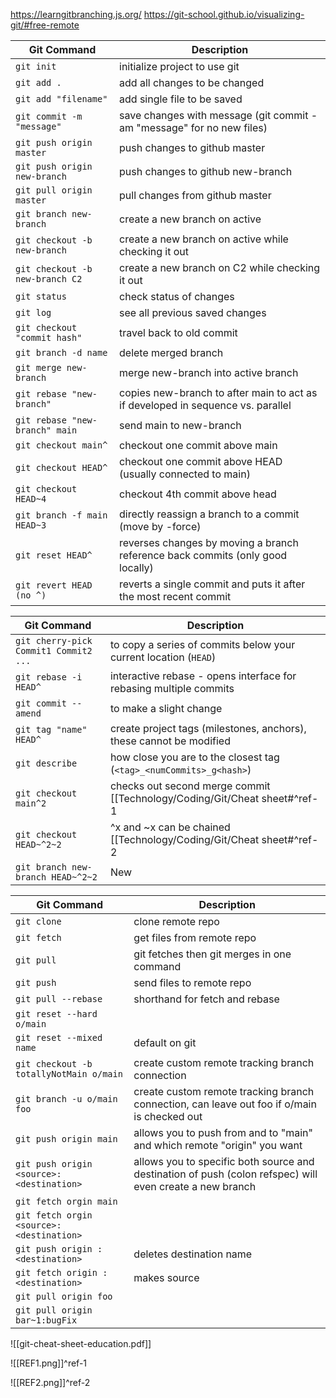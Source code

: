 https://learngitbranching.js.org/
https://git-school.github.io/visualizing-git/#free-remote

| Git Command                         | Description                                                                     |
| ----------------------------------- | ------------------------------------------------------------------------------- |
| ```git init```                      | initialize project to use git                                                   |
| ```git add .```                     | add all changes to be changed                                                   |
| ```git add "filename"```            | add single file to be saved                                                     |
| ```git commit -m "message"```       | save changes with message (git commit -am "message" for no new files)           |
| ```git push origin master```        | push changes to github master                                                   |
| ```git push origin new-branch```    | push changes to github new-branch                                               |
| ```git pull origin master```        | pull changes from github master                                                 |
| ```git branch new-branch```         | create a new branch on active                                                             |
| ```git checkout -b new-branch```    | create a new branch on active while checking it out                                       |
| ```git checkout -b new-branch C2``` | create a new branch on C2 while checking it out                                                                                |
| ```git status```                    | check status of changes                                                         |
| ```git log```                       | see all previous saved changes                                                  |
| ```git checkout "commit hash"```    | travel back to old commit                                                       |
| ```git branch -d name```            | delete merged branch                                                            |
| ```git merge new-branch```          | merge new-branch into active branch                                             |
| ```git rebase "new-branch"```       | copies new-branch to after main to act as if developed in sequence vs. parallel |
| ```git rebase "new-branch" main```  | send main to new-branch                                                         |
| ```git checkout main^```            | checkout one commit above main                                                  |
| ```git checkout HEAD^```            | checkout one commit above HEAD (usually connected to main)                      |
| ```git checkout HEAD~4```           | checkout 4th commit above head                                                  |
| ```git branch -f main HEAD~3 ```    | directly reassign a branch to a commit (move by -force)                         |
| ```git reset HEAD^```               | reverses changes by moving a branch reference back commits (only good locally)  |
| ```git revert HEAD (no ^)```        | reverts a single commit and puts it after the most recent commit                |

| Git Command                               | Description                                                           |
| ----------------------------------------- | --------------------------------------------------------------------- |
| ```git cherry-pick Commit1 Commit2 ...``` | to copy a series of commits below your current location (`HEAD`)      |
| ```git rebase -i HEAD^```                 | interactive rebase - opens interface for rebasing multiple commits    |
| ```git commit --amend```                  | to make a slight change                                               |
| ```git tag "name" HEAD^```                | create project tags (milestones, anchors), these cannot be modified   |
| ```git describe```                        | how close you are to the closest tag (``<tag>_<numCommits>_g<hash>``) |
| ```git checkout main^2```                 | checks out second merge commit [[Technology/Coding/Git/Cheat sheet#^ref-1|REF]]            |
| ```git checkout HEAD~^2~2```              | ^x and ~x can be chained [[Technology/Coding/Git/Cheat sheet#^ref-2|REF]]                  |
| ```git branch new-branch HEAD~^2~2```     | New                                                                   |


| Git Command                                  | Description                                                                                              |
| -------------------------------------------- | -------------------------------------------------------------------------------------------------------- |
| ```git clone```                              | clone remote repo                                                                                        |
| ```git fetch```                              | get files from remote repo                                                                               |
| ```git pull```                               | git fetches then git merges in one command                                                               |
| ```git push```                               | send files to remote repo                                                                                |
| ```git pull --rebase```                      | shorthand for fetch and rebase                                                                           |
| ```git reset --hard o/main```                |                                                                                                          |
| ```git reset --mixed name```                 | default on git                                                                                           |
| ```git checkout -b totallyNotMain o/main```  | create custom remote tracking branch connection                                                          |
| ```git branch -u o/main foo```               | create custom remote tracking branch connection, can leave out foo if o/main is checked out              |
| ```git push origin main```                   | allows you to push from and to "main" and which remote "origin" you want                                 |
| ```git push origin <source>:<destination>``` | allows you to specific both source and destination of push (colon refspec) will even create a new branch |
| ```git fetch orgin main```                   |                                                                                                          |
| ```git fetch orgin <source>:<destination>``` |                                                                                                          |
| ```git push origin :<destination>```         | deletes destination name                                                                                 |
| ```git fetch origin :<destination>```        | makes source                                                                                             |
| ```git pull origin foo```                    |                                                                                                          |
| ```git pull origin bar~1:bugFix```           |                                                                                                          |

![[git-cheat-sheet-education.pdf]]

![[REF1.png]]^ref-1

![[REF2.png]]^ref-2
